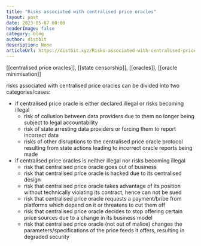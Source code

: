 ```yaml
---
title: "Risks associated with centralised price oracles"
layout: post
date: 2023-05-07 00:00
headerImage: false
category: blog
author: distbit
description: None
articleUrl: https://distbit.xyz/Risks-associated-with-centralised-price-oracles
---
```


[[centralised price oracles]], [[state censorship]], [[oracles]], [[oracle minimisation]]


risks associated with centralised price oracles can be divided into two categories/cases:

- if centralised price oracle is either declared illegal or risks becoming illegal
	- risk of collusion between data providers due to them no longer being subject to legal accountability
	- risk of state arresting data providers or forcing them to report incorrect data
	- risks of other disruptions to the centralised price oracle protocol resulting from state actions leading to incorrect oracle reports being made 
- if centralised price oracles is neither illegal nor risks becoming illegal 
	- risk that centralised price oracle goes out of business
	- risk that centralised price oracle is hacked due to its centralised design
	- risk that centralised price oracle takes advantage of its position without technically violating its contract, hence can not be sued
	- risk that centralised price oracle requests a payment/bribe from platforms which depend on it or threatens to cut them off
	- risk that centralised price oracle decides to stop offering certain price sources due to a change in its business model
	- risk that centralised price oracle (not out of malice) changes the parameters/specifications of the price feeds it offers, resulting in degraded security